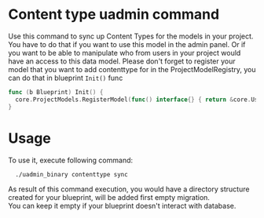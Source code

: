 # Content type uadmin command

Use this command to sync up Content Types for the models in your project. You have to do that if you want to use this model in the admin panel. Or if you want to be able to manipulate who from users in your project would have an access to this data model. Please don't forget to register your model that you want to add contenttype for in the ProjectModelRegistry, you can do that in blueprint `Init()` func
```go
func (b Blueprint) Init() {
  core.ProjectModels.RegisterModel(func() interface{} { return &core.User{} })
}
```

# Usage

To use it, execute following command:
```bash
  ./uadmin_binary contenttype sync
```
As result of this command execution, you would have a directory structure created for your blueprint, will be added first empty migration.  
You can keep it empty if your blueprint doesn't interact with database.
